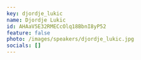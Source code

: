 ```yaml
---
key: djordje_lukic
name: Djordje Lukic
id: AHAaV5E32RMECcOlq18BbnI8yP52
feature: false
photo: /images/speakers/djordje_lukic.jpg
socials: []
---
```

